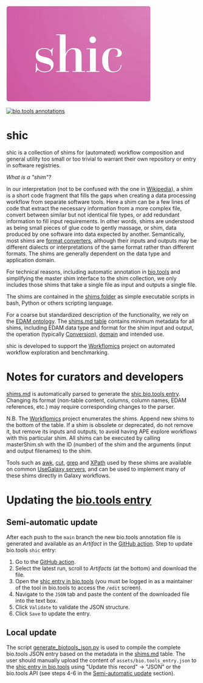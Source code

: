 <img src="/assets/img/shic_logo.png" alt="shic logo" style="height: 250px;"/>

[![bio.tools annotations](https://github.com/magnuspalmblad/shic/actions/workflows/bio.tools.yml/badge.svg)](https://github.com/magnuspalmblad/shic/actions/workflows/bio.tools.yml)

# shic
shic is a collection of shims for (automated) workflow composition and general utility too small or too trivial to warrant their own repository or entry in software registries.

_What is a "shim"?_

In our interpretation (not to be confused with the one in [Wikipedia](https://en.wikipedia.org/wiki/Shim_(computing))), a shim is a short code fragment that fills the gaps when creating a data processing workflow from separate software tools. Here a shim can be a few lines of code that extract the necessary information from a more complex file, convert between similar but not identical file types, or add redundant information to fill input requirements. In other words, shims are understood as being small pieces of glue code to gently massage, or shim, data produced by one software into data expected by another. Semantically, most shims are [format converters](http://edamontology.org/operation_3434), although their inputs and outputs may be different dialects or interpretations of the same format rather than different formats. The shims are generally dependent on the data type and application domain.

For technical reasons, including automatic annotation in [bio.tools](https://bio.tools) and simplifying the master shim interface to the shim collection, we only includes those shims that take a single file as input and outputs a single file.

The shims are contained in the [shims folder](shims) as simple executable scripts in bash, Python or others scripting language.

For a coarse but standardized description of the functionality, we rely on the [EDAM ontology](https://edamontology.org). The [shims.md table](shims.md) contains minimum metadata for all shims, including EDAM data type and format for the shim input and output, the operation (typically [Conversion](http://edamontology.org/operation_3434)), [domain](http://edamontology.org/topic_0003) and intended use.

shic is developed to support the [Workflomics](https://research-software-directory.org/software/workflomics) project on automated workflow exploration and benchmarking.

# Notes for curators and developers

[shims.md](shims.md) is automatically parsed to generate the [shic bio.tools entry](https://bio.tools/shic). Changing its format (non-table content, columns, column names, EDAM references, etc.) may require corresponding changes to the parser.

N.B. The [Workflomics](https://research-software-directory.org/software/workflomics) project enumerates the shims. Append new shims to the bottom of the table. If a shim is obsolete or deprecated, do not remove it, but remove its inputs and outputs, to avoid having APE explore workflows with this particular shim. All shims can be executed by calling masterShim.sh with the ID (number) of the shim and the arguments (input and output filenames) to the shim.

Tools such as [awk](https://usegalaxy.eu/root?tool_id=toolshed.g2.bx.psu.edu/repos/bgruening/text_processing/tp_awk_tool/1.1.2), [cut](https://usegalaxy.eu/root?tool_id=Cut1), [grep](https://usegalaxy.eu/root?tool_id=toolshed.g2.bx.psu.edu/repos/bgruening/text_processing/tp_grep_tool/1.1.1) and [XPath](https://usegalaxy.eu/root?tool_id=toolshed.g2.bx.psu.edu/repos/iuc/xpath/xpath/1.0.0) used by these shims are available on common [UseGalaxy servers](https://galaxyproject.org/use/), and can be used to implement many of these shims directly in Galaxy workflows.

# Updating the [bio.tools entry](https://bio.tools/shic)

## Semi-automatic update

After each push to the `main` branch the new bio.tools annotation file is generated and available as an _Artifact_ in the [GitHub action](https://github.com/magnuspalmblad/shic/actions/workflows/bio.tools.yml). Step to update bio.tools `shic` entry:

1. Go to the [GitHub action](https://github.com/magnuspalmblad/shic/actions/workflows/bio.tools.yml).
2. Select the latest run, scroll to _Artifacts_ (at the bottom) and download the file.
3. Open the [shic entry in bio.tools](https://bio.tools/shic/edit) (you must be logged in as a maintainer of the tool in bio.tools to access the `/edit` screen).
4. Navigate to the `JSON` tab and paste the content of the downloaded file into the text box.
5. Click `Validate` to validate the JSON structure.
6. Click `Save` to update the entry.

## Local update

The script [generate_biotools_json.py](generate_biotools_json.py) is used to compile the complete bio.tools JSON entry based on the metadata in the [shims.md](shims.md) table. The user should manually upload the content of `assets/bio.tools_entry.json` to the [shic entry in bio.tools](https://bio.tools/shic/edit) using "Update this record" -> "JSON" or the bio.tools API (see steps 4-6 in the [Semi-automatic update](#semi-automatic-update) section).

